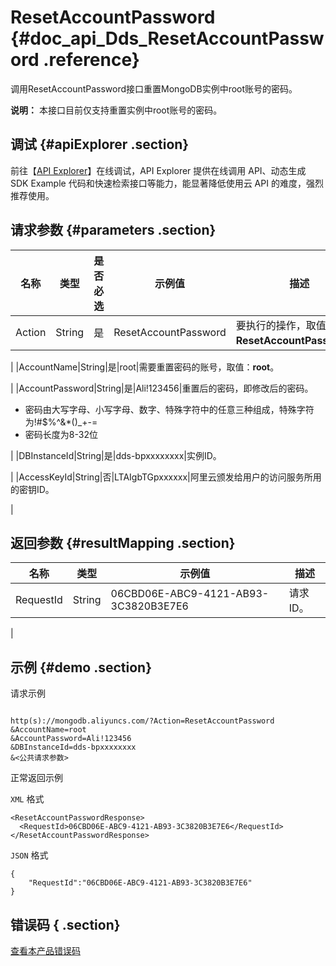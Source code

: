 # ResetAccountPassword {#doc_api_Dds_ResetAccountPassword .reference}

调用ResetAccountPassword接口重置MongoDB实例中root账号的密码。

**说明：** 本接口目前仅支持重置实例中root账号的密码。

## 调试 {#apiExplorer .section}

前往【[API Explorer](https://api.aliyun.com/#product=Dds&api=ResetAccountPassword)】在线调试，API Explorer 提供在线调用 API、动态生成 SDK Example 代码和快速检索接口等能力，能显著降低使用云 API 的难度，强烈推荐使用。

## 请求参数 {#parameters .section}

|名称|类型|是否必选|示例值|描述|
|--|--|----|---|--|
|Action|String|是|ResetAccountPassword|要执行的操作，取值：**ResetAccountPassword**。

 |
|AccountName|String|是|root|需要重置密码的账号，取值：**root**。

 |
|AccountPassword|String|是|Ali!123456|重置后的密码，即修改后的密码。

 -   密码由大写字母、小写字母、数字、特殊字符中的任意三种组成，特殊字符为!\#$%^&\*\(\)\_+-=
-   密码长度为8-32位

 |
|DBInstanceId|String|是|dds-bpxxxxxxxx|实例ID。

 |
|AccessKeyId|String|否|LTAIgbTGpxxxxxx|阿里云颁发给用户的访问服务所用的密钥ID。

 |

## 返回参数 {#resultMapping .section}

|名称|类型|示例值|描述|
|--|--|---|--|
|RequestId|String|06CBD06E-ABC9-4121-AB93-3C3820B3E7E6|请求ID。

 |

## 示例 {#demo .section}

请求示例

``` {#request_demo}

http(s)://mongodb.aliyuncs.com/?Action=ResetAccountPassword
&AccountName=root
&AccountPassword=Ali!123456
&DBInstanceId=dds-bpxxxxxxxx
&<公共请求参数>

```

正常返回示例

`XML` 格式

``` {#xml_return_success_demo}
<ResetAccountPasswordResponse>
  <RequestId>06CBD06E-ABC9-4121-AB93-3C3820B3E7E6</RequestId>
</ResetAccountPasswordResponse>

```

`JSON` 格式

``` {#json_return_success_demo}
{
	"RequestId":"06CBD06E-ABC9-4121-AB93-3C3820B3E7E6"
}
```

## 错误码 { .section}

[查看本产品错误码](https://error-center.aliyun.com/status/product/Dds)

